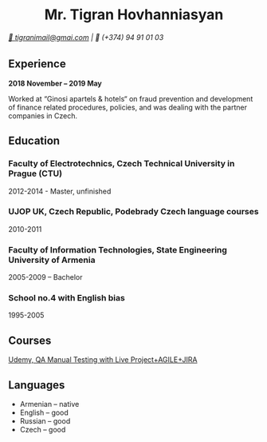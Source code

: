<div align="center"> 
<h1><b>Mr. Tigran Hovhanniasyan</b></h1>
</div>

###### [📧 tigranimail@gmai.com](mailto:tigranimail@gmai.com) | 📱 (+374) 94 91 01 03

## __Experience__

__2018 November – 2019 May__

Worked at “Ginosi apartels & hotels“ on fraud prevention and development of
finance related procedures, policies, and was dealing with the partner companies in Czech.

## __Education__

### Faculty of Electrotechnics, Czech Technical University in Prague (CTU)
2012-2014 - Master, unfinished

### UJOP UK, Czech Republic, Podebrady Czech language courses
2010-2011

### Faculty of Information Technologies, State Engineering University of Armenia 
2005-2009 – Bachelor

### School no.4 with English bias
1995-2005

## __Courses__

[Udemy, QA Manual Testing with Live Project+AGILE+JIRA](https://www.udemy.com/course/specialize-in-software-testing-with-real-examples-agile-jira/)

## __Languages__

* Armenian – native
* English – good
* Russian – good
* Czech – good
